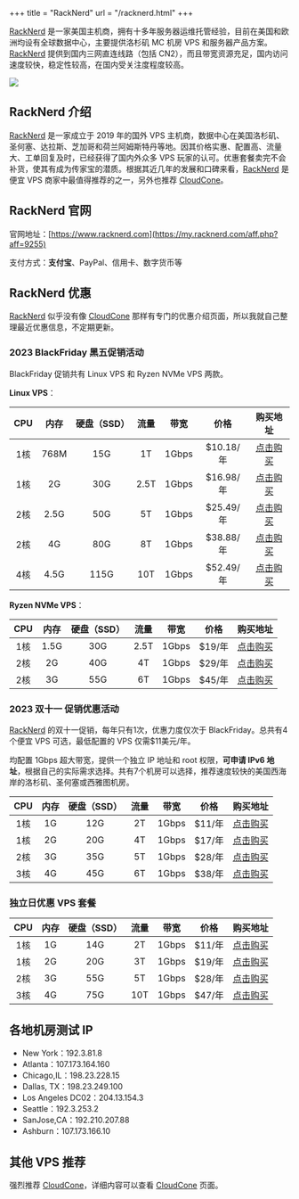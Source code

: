 +++
title = "RackNerd"
url = "/racknerd.html"
+++

[RackNerd](https://my.racknerd.com/aff.php?aff=9255) 是一家美国主机商，拥有十多年服务器运维托管经验，目前在美国和欧洲均设有全球数据中心，主要提供洛杉矶 MC 机房 VPS 和服务器产品方案。 [RackNerd](https://my.racknerd.com/aff.php?aff=9255) 提供到国内三网直连线路（包括 CN2），而且带宽资源充足，国内访问速度较快，稳定性较高，在国内受关注度程度较高。

![](https://yinji-1253682336.cos.ap-guangzhou.myqcloud.com/2023/11/20231107084808272.png)

## RackNerd 介绍
[RackNerd](https://my.racknerd.com/aff.php?aff=9255) 是一家成立于 2019 年的国外 VPS 主机商，数据中心在美国洛杉矶、圣何塞、达拉斯、芝加哥和荷兰阿姆斯特丹等地。因其价格实惠、配置高、流量大、工单回复及时，已经获得了国内外众多 VPS 玩家的认可。优惠套餐卖完不会补货，使其有成为传家宝的潜质。根据其近几年的发展和口碑来看，[RackNerd](https://my.racknerd.com/aff.php?aff=9255) 是便宜 VPS 商家中最值得推荐的之一，另外也推荐 [CloudCone](https://yinji.org/cloudcone.html)。
## RackNerd 官网
官网地址：[https://www.racknerd.com](https://my.racknerd.com/aff.php?aff=9255)

支付方式：**支付宝**、PayPal、信用卡、数字货币等
## RackNerd 优惠
[RackNerd](https://my.racknerd.com/aff.php?aff=9255) 似乎没有像 [CloudCone](https://yinji.org/cloudcone.html) 那样有专门的优惠介绍页面，所以我就自己整理最近优惠信息，不定期更新。

### 2023 BlackFriday 黑五促销活动
BlackFriday 促销共有 Linux VPS 和 Ryzen NVMe VPS 两款。

**Linux VPS**：

|CPU|内存|硬盘（SSD）|流量|带宽|价格|购买地址|
| :------------: | :------------: | :------------: | :------------: | :------------: | :------------: | :------------: |
|1核|768M|15G|1T|1Gbps|$10.18/年|[点击购买](https://my.racknerd.com/aff.php?aff=9255&pid=792)|
|1核|2G|30G|2.5T|1Gbps|$16.98/年|[点击购买](https://my.racknerd.com/aff.php?aff=9255&pid=793)|
|2核|2.5G|50G|5T|1Gbps|$25.49/年|[点击购买](https://my.racknerd.com/aff.php?aff=9255&pid=794)|
|2核|4G|80G|8T|1Gbps|$38.88/年|[点击购买](https://my.racknerd.com/aff.php?aff=9255&pid=795)|
|4核|4.5G|115G|10T|1Gbps|$52.49/年|[点击购买](https://my.racknerd.com/aff.php?aff=9255&pid=796)|

**Ryzen NVMe VPS**：

|CPU|内存|硬盘（SSD）|流量|带宽|价格|购买地址|
| :------------: | :------------: | :------------: | :------------: | :------------: | :------------: | :------------: |
|1核|1.5G|30G|2.5T|1Gbps|$19/年|[点击购买](https://my.racknerd.com/aff.php?aff=9255&pid=797)|
|2核|2G|40G|4T|1Gbps|$29/年|[点击购买](https://my.racknerd.com/aff.php?aff=9255&pid=798)|
|2核|3G|55G|6T|1Gbps|$45/年|[点击购买](https://my.racknerd.com/aff.php?aff=9255&pid=799)|


### 2023 双十一 促销优惠活动
[RackNerd](https://my.racknerd.com/aff.php?aff=9255) 的双十一促销，每年只有1次，优惠力度仅次于 BlackFriday。总共有4个便宜 VPS 可选，最低配置的 VPS 仅需$11美元/年。

均配置 1Gbps 超大带宽，提供一个独立 IP 地址和 root 权限，**可申请 IPv6 地址**，根据自己的实际需求选择。共有7个机房可以选择，推荐速度较快的美国西海岸的洛杉矶、圣何塞或西雅图机房。

|CPU|内存|硬盘（SSD）|流量|带宽|价格|购买地址|
| :------------: | :------------: | :------------: | :------------: | :------------: | :------------: | :------------: |
|1核|1G|12G|2T|1Gbps|$11/年|[点击购买](https://my.racknerd.com/aff.php?aff=9255&pid=788)|
|1核|2G|20G|4T|1Gbps|$17/年|[点击购买](https://my.racknerd.com/aff.php?aff=9255&pid=789)|
|2核|3G|35G|5T|1Gbps|$28/年|[点击购买](https://my.racknerd.com/aff.php?aff=9255&pid=790)|
|3核|4G|45G|6T|1Gbps|$38/年|[点击购买](https://my.racknerd.com/aff.php?aff=9255&pid=791)|

### 独立日优惠 VPS 套餐
|CPU|内存|硬盘（SSD）|流量|带宽|价格|购买地址|
| :------------: | :------------: | :------------: | :------------: | :------------: | :------------: | :------------: |
|1核|1G|14G|2T|1Gbps|$11/年|[点击购买](https://my.racknerd.com/aff.php?aff=9255&pid=775)|
|1核|2G|20G|3T|1Gbps|$19/年|[点击购买](https://my.racknerd.com/aff.php?aff=9255&pid=776)|
|2核|3G|55G|5T|1Gbps|$28/年|[点击购买](https://my.racknerd.com/aff.php?aff=9255&pid=777)|
|3核|4G|75G|10T|1Gbps|$47/年|[点击购买](https://my.racknerd.com/aff.php?aff=9255&pid=778)|

## 各地机房测试 IP
- New York：192.3.81.8
- Atlanta：107.173.164.160
- Chicago,IL：198.23.228.15
- Dallas, TX：198.23.249.100
- Los Angeles DC02：204.13.154.3
- Seattle：192.3.253.2
- SanJose,CA：192.210.207.88
- Ashburn：107.173.166.10

## 其他 VPS 推荐
强烈推荐 [CloudCone](https://yinji.org/cloudcone.html)，详细内容可以查看 [CloudCone](https://yinji.org/cloudcone.html) 页面。

